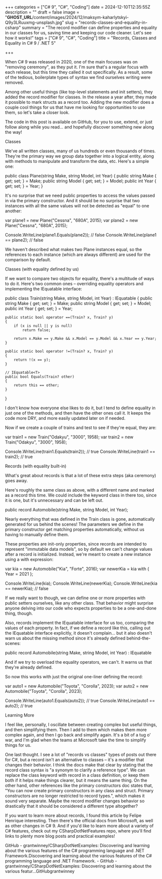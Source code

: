 +++
categories = ["C# 9", "C#", "Coding"]
date = 2024-12-10T12:35:55Z
description = ""
draft = false
image = "__GHOST_URL__/content/images/2024/12/maksym-kaharlytskyi-Q9y3LRuuxmg-unsplash.jpg"
slug = "records-classes-and-equality-in-csharp"
summary = "The record modifier can define properties and equality in our classes for us, saving time and keeping our code cleaner. Let's see how it works!"
tags = ["C# 9", "C#", "Coding"]
title = "Records, Classes and Equality in C# 9 / .NET 5"

+++


When C# 9 was released in 2020, one of the main focuses was on "removing ceremony", as they put it. I'm sure that's a regular focus with each release, but this time they called it out specifically. As a result, some of the tedious, boilerplate types of syntax we find ourselves writing were removed.

Among other useful things (like top-level statements and init setters), they added the record modifier for classes. In the release a year after, they made it possible to mark structs as a record too. Adding the new modifier does a couple cool things for us that have me looking for opportunities to use them, so let's take a closer look.



The code in this post is available on GitHub, for you to use, extend, or just follow along while you read... and hopefully discover something new along the way!




Classes

We've all written classes, many of us hundreds or even thousands of times. They're the primary way we group data together into a logical entity, along with methods to manipulate and transform the data, etc. Here's a simple one:

public class Plane(string Make, string Model, int Year)
{
    public string Make { get; set; } = Make;
    public string Model { get; set; } = Model;
    public int Year { get; set; } = Year;
}

It's no surprise that we need public properties to access the values passed in via the primary constructor. And it should be no surprise that two instances with all the same values will not be detected as "equal" to one another:

var plane1 = new Plane("Cessna", "680A", 2015);
var plane2 = new Plane("Cessna", "680A", 2015);

Console.WriteLine(plane1.Equals(plane2));  // false
Console.WriteLine(plane1 == plane2);       // false

We haven't described what makes two Plane instances equal, so the references to each instance (which are always different) are used for the comparison by default.


Classes (with equality defined by us)

If we want to compare two objects for equality, there's a multitude of ways to do it. Here's two common ones – overriding equality operators and implementing the IEquatable<T> interface:

public class Train(string Make, string Model, int Year) : IEquatable<Train>
{
    public string Make { get; set; } = Make;
    public string Model { get; set; } = Model;
    public int Year { get; set; } = Year;

    public static bool operator ==(Train? x, Train? y)
    {
        if (x is null || y is null)
            return false;

        return x.Make == y.Make && x.Model == y.Model && x.Year == y.Year;
    }

    public static bool operator !=(Train? x, Train? y)
    {
        return !(x == y);
    }

    // IEquatable<T>
    public bool Equals(Train? other)
    {
        return this == other;
    }
}

I don't know how everyone else likes to do it, but I tend to define equality in just one of the methods, and then have the other ones call it. It keeps the code more DRY, and more easily updated later on if needed.

Now if we create a couple of trains and test to see if they're equal, they are:

var train1 = new Train("Odakyu", "3000", 1958);
var train2 = new Train("Odakyu", "3000", 1958);

Console.WriteLine(train1.Equals(train2));  // true
Console.WriteLine(train1 == train2);       // true


Records (with equality built-in)

What's great about records is that a lot of these extra steps (aka ceremony) goes away.

Here's roughly the same class as above, with a different name and marked as a record this time. We could include the keyword class in there too, since it is one, but it's unnecessary and can be left out.

public record Automobile(string Make, string Model, int Year);

Nearly everything that was defined in the Train class is gone, automatically generated for us behind the scenes! The parameters we define in the primary constructor get matching properties automatically, without us having to manually define them.

These properties are init-only properties, since records are intended to represent "immutable data models", so by default we can't change values after a record is initialized. Instead, we're meant to create a new instance using a with expression:

var kia = new Automobile("Kia", "Forte", 2016);
var newerKia = kia with { Year = 2021 };

Console.WriteLine(kia);
Console.WriteLine(newerKia);
Console.WriteLine(kia == newerKia);  // false

If we really want to though, we can define one or more properties with public setters ourselves, like any other class. That behavior might surprise anyone delving into our code who expects properties to be a one-and-done thing, though.

Also, records implement the IEquatable<T> interface for us too, comparing the values of each property. In fact, if we define a record like this, calling out the IEquatable<T> interface explicitly, it doesn't complain... but it also doesn't warn us about the missing method since it's already defined behind-the-scenes:

public record Automobile(string Make, string Model, int Year)
     : IEquatable<Automobile>

And if we try to overload the equality operators, we can't. It warns us that they're already defined.

So now this works with just the original one-liner defining the record:

var auto1 = new Automobile("Toyota", "Corolla", 2023);
var auto2 = new Automobile("Toyota", "Corolla", 2023);

Console.WriteLine(auto1.Equals(auto2));  // true
Console.WriteLine(auto1 == auto2);       // true


Learning More

I feel like, personally, I oscillate between creating complex but useful things, and then simplifying them. Then I add to them which makes them more complex again, and then I go back and simplify again. It's a bit of a tug o' war, and I'm glad when the teams at Microsoft take the time to simplify things for us.

One last thought. I see a lot of "records vs classes" types of posts out there for C#, but a record isn't an alternative to classes – it's a modifier that changes their behavior. I think the docs make that clear by stating that the record class syntax is "a synonym to clarify a reference type". We can replace the class keyword with record in a class definition, or keep them both if it helps make things clearer, but it means the same thing. On the other hand, other references like the primary constructors doc states that, "You can now create primary constructors in any class and struct. Primary constructors are no longer restricted to record types.", which makes it sound very separate. Maybe the record modifier changes behavior so drastically that it should be considered a different type altogether?

If you want to learn more about records, I found this article by Felipe Henrique interesting. Then there's the official docs from Microsoft, as well as other changes in C# 9. And if you'd like to learn more about a variety of C# features, check out my CSharpDotNetFeatures repo, where you'll find links to plenty more blog posts and practical examples!

GitHub - grantwinney/CSharpDotNetExamples: Discovering and learning about the various features of the C# programming language and .NET Framework.Discovering and learning about the various features of the C# programming language and .NET Framework. - GitHub - grantwinney/CSharpDotNetExamples: Discovering and learning about the various featur…GitHubgrantwinney